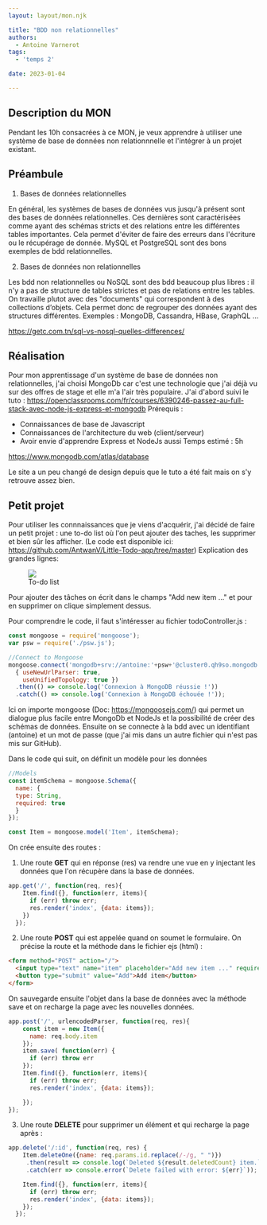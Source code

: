 ```yaml
---
layout: layout/mon.njk

title: "BDD non relationnelles"
authors:
  - Antoine Varnerot
tags:
  - 'temps 2'

date: 2023-01-04

---
```

<head>
  <link rel="stylesheet" href="../assets/style.css">
</head>


## Description du MON

Pendant les 10h consacrées à ce MON, je veux apprendre à utiliser une système de base de données non relationnnelle et l'intégrer à un projet existant.

## Préambule

1. Bases de données relationnelles

En général, les systèmes de bases de données vus jusqu'à présent sont des bases de données relationnelles. Ces dernières sont caractérisées comme ayant des schémas stricts et des relations entre les différentes tables importantes. Cela permet d'éviter de faire des erreurs dans l'écriture ou le récupérage de donnée.
MySQL et PostgreSQL sont des bons exemples de bdd relationnelles.

2. Bases de données non relationnelles

Les bdd non relationnelles ou NoSQL sont des bdd beaucoup plus libres : il n'y a pas de structure de tables strictes et pas de relations entre les tables. On travaille plutot avec des "documents" qui correspondent à des collections d’objets. Cela permet donc de regrouper des données ayant des structures différentes.
Exemples :  MongoDB, Cassandra, HBase, GraphQL ...

https://getc.com.tn/sql-vs-nosql-quelles-differences/

## Réalisation

Pour mon apprentissage d'un système de base de données non relationnelles, j'ai choisi MongoDb car c'est une technologie que j'ai déjà vu sur des offres de stage et elle m'a l'air très populaire. J'ai d'abord suivi le tuto : https://openclassrooms.com/fr/courses/6390246-passez-au-full-stack-avec-node-js-express-et-mongodb
Prérequis :
- Connaissances de base de Javascript
- Connaissances de l'architecture du web (client/serveur)
- Avoir envie d'apprendre Express et NodeJs aussi
Temps estimé : 5h

https://www.mongodb.com/atlas/database

Le site a un peu changé de design depuis que le tuto a été fait mais on s'y retrouve assez bien.

## Petit projet

Pour utiliser les connnaissances que je viens d'acquérir, j'ai décidé de faire un petit projet : une to-do list où l'on peut ajouter des taches, les supprimer et bien sûr les afficher. 
(Le code est disponible ici: https://github.com/AntwanV/Little-Todo-app/tree/master)
Explication des grandes lignes:

<figure>
  <img src="../assets/todoapp.webp">
  <figcaption>To-do list</figcaption>
</figure>

Pour ajouter des tâches on écrit dans le champs "Add new item ..." et pour en supprimer on clique simplement dessus.

Pour comprendre le code, il faut s'intéresser au fichier todoController.js :

```javascript
const mongoose = require('mongoose');
var psw = require('./psw.js'); 

//Connect to Mongoose
mongoose.connect('mongodb+srv://antoine:'+psw+'@cluster0.qh9so.mongodb.net/?retryWrites=true&w=majority',
  { useNewUrlParser: true,
    useUnifiedTopology: true })
  .then(() => console.log('Connexion à MongoDB réussie !'))
  .catch(() => console.log('Connexion à MongoDB échouée !'));
```

Ici on importe mongoose (Doc: https://mongoosejs.com/) qui permet un dialogue plus facile entre MongoDb et NodeJs et la possibilité de créer des schémas de données.
Ensuite on se connecte à la bdd avec un identifiant (antoine) et un mot de passe (que j'ai mis dans un autre fichier qui n'est pas mis sur GitHub).

Dans le code qui suit, on définit un modèle pour les données 
```javascript
//Models
const itemSchema = mongoose.Schema({
  name: {
  type: String,
  required: true
  }
});

const Item = mongoose.model('Item', itemSchema);
```

On crée ensuite des routes : 
1. Une route **GET** qui en réponse (res) va rendre une vue en y injectant les données que l'on récupère dans la base de données.
```javascript
app.get('/', function(req, res){
    Item.find({}, function(err, items){
      if (err) throw err;
      res.render('index', {data: items});
    })
  });
```
2. Une route **POST** qui est appelée quand on soumet le formulaire. On précise la route et la méthode dans le fichier ejs (html) :
```html
<form method="POST" action="/">
  <input type="text" name="item" placeholder="Add new item ..." required/>
  <button type="submit" value="Add">Add item</button>
</form>
```
On sauvegarde ensuite l'objet dans la base de données avec la méthode save et on recharge la page avec les nouvelles données.
```javascript
app.post('/', urlencodedParser, function(req, res){
    const item = new Item({
      name: req.body.item
    });
    item.save( function(err) {
      if (err) throw err
    });
    Item.find({}, function(err, items){
      if (err) throw err;
      res.render('index', {data: items});

    });
});
```

3. Une route **DELETE** pour supprimer un élément et qui recharge la page après :
```javascript
app.delete('/:id', function(req, res) {
    Item.deleteOne({name: req.params.id.replace(/-/g, " ")})
     .then(result => console.log(`Deleted ${result.deletedCount} item.`))
     .catch(err => console.error(`Delete failed with error: ${err}`));

    Item.find({}, function(err, items){
      if (err) throw err;
      res.render('index', {data: items});
    });
  });
```